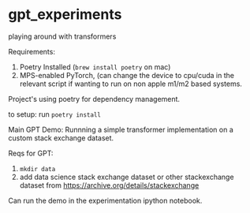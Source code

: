 # gpt_experiments
playing around with transformers


Requirements: 
1. Poetry Installed (`brew install poetry` on mac) 
2. MPS-enabled PyTorch, (can change the device to cpu/cuda in the relevant script if wanting to run on non apple m1/m2 based systems. 

Project's using poetry for dependency management. 

to setup: run `poetry install` 


Main GPT Demo: 
Runnning a simple transformer implementation on a custom stack exchange dataset. 

Reqs for GPT: 
1. `mkdir data`
2. add data science stack exchange dataset or other stackexchange dataset from https://archive.org/details/stackexchange

Can run the demo in the experimentation ipython notebook. 

